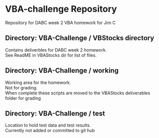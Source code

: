 # VBA-challenge Repository

Repository for DABC week 2 VBA homework for Jim C

## Directory: VBA-Challenge / VBStocks directory

Contains deliverbles for DABC week 2 homework.  
See ReadME in VBAStocks dir for list of files.

## Directory: VBA-Challenge / working

Working area for the homework.  
Not for grading.  
When complete these scripts are moved to the VBAStocks deliverables folder for grading

## Directory: VBA-Challenge / test

Location to hold test data and test results.  
Currently not added or committed to git hub
